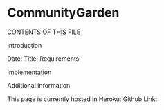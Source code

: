 # CommunityGarden
CONTENTS OF THIS FILE

Introduction


Date: 
Title:
Requirements


Implementation


Additional information

This page is currently hosted in Heroku: 
Github Link: 
